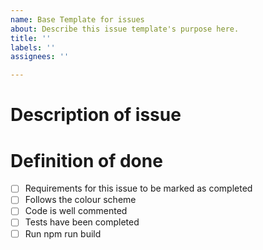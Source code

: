 ```yaml
---
name: Base Template for issues
about: Describe this issue template's purpose here.
title: ''
labels: ''
assignees: ''

---
```


# Description of issue
<!-- - What this issue to solving -->

# Definition of done
- [ ] Requirements for this issue to be marked as completed
- [ ] Follows the colour scheme
- [ ] Code is well commented
- [ ] Tests have been completed
- [ ] Run npm run build
